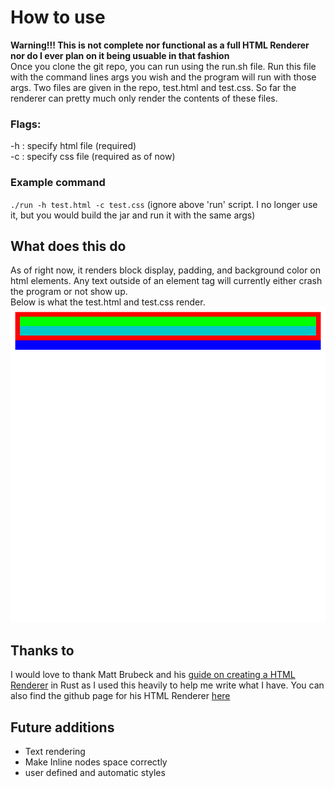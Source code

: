 # How to use
**Warning!!! This is not complete nor functional as a full HTML Renderer nor do I ever plan on it being usuable in that fashion**  
Once you clone the git repo, you can run using the run.sh file. Run this file with the command lines args you wish and the program will run with those args.
Two files are given in the repo, test.html and test.css. So far the renderer can pretty much only render the contents of these files.
### Flags:
-h : specify html file (required)  
-c : specify css file (required as of now)

### Example command
`./run -h test.html -c test.css`
(ignore above 'run' script. I no longer use it, but you would build the jar and run it with the same args)
## What does this do
As of right now, it renders block display, padding, and background color on html elements. Any text outside of an element tag will currently either crash the program or not show up.  
Below is what the test.html and test.css render.  
![output.png](output.png)
## Thanks to
I would love to thank Matt Brubeck and his [guide on creating a HTML Renderer](https://limpet.net/mbrubeck/2014/08/08/toy-layout-engine-1.html) in Rust as I used this heavily to help me write what I have.
You can also find the github page for his HTML Renderer [here](https://github.com/mbrubeck/robinson)

## Future additions
- Text rendering
- Make Inline nodes space correctly
- user defined and automatic styles
